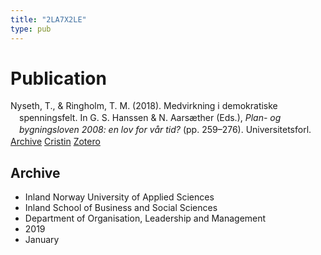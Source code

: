 ```yaml
---
title: "2LA7X2LE"
type: pub
---
```

<h1>Publication</h1>
<article id="csl-bib-container-2LA7X2LE" class="csl-bib-container">
  <div class="csl-bib-body" style="line-height: 1.35; padding-left: 1em; text-indent:-1em;">
  <div class="csl-entry">Nyseth, T., &amp; Ringholm, T. M. (2018). Medvirkning i demokratiske spenningsfelt. In G. S. Hanssen &amp; N. Aars&#xE6;ther (Eds.), <i>Plan- og bygningsloven 2008: en lov for v&#xE5;r tid?</i> (pp. 259&#x2013;276). Universitetsforl.</div>
</div>
  <div class="csl-bib-buttons">
    <a href="#taxonomy-article-2LA7X2LE" class="csl-bib-button">Archive</a>
    <a href="https://app.cristin.no/results/show.jsf?id=1658322" alt="Cristin URL" class="csl-bib-button">Cristin</a>
    <a href="http://zotero.org/groups/5402882/items/2LA7X2LE" alt="Zotero URL" class="csl-bib-button">Zotero</a>
  </div>
  <div id="csl-bib-meta-container-2LA7X2LE"></div>
</article>
<div id="csl-bib-meta-2LA7X2LE" class="csl-bib-meta">
  <article id="taxonomy-article-2LA7X2LE" class="taxonomy-article">
    <h1>Archive</h1>
    <ul>
      <li>Inland Norway University of Applied Sciences</li>
      <li>Inland School of Business and Social Sciences</li>
      <li>Department of Organisation, Leadership and Management</li>
      <li>2019</li>
      <li>January</li>
    </ul>
  </article>
</div>
